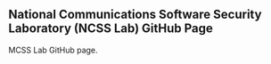 National Communications Software Security Laboratory (NCSS Lab) GitHub Page
------
MCSS Lab GitHub page.  
